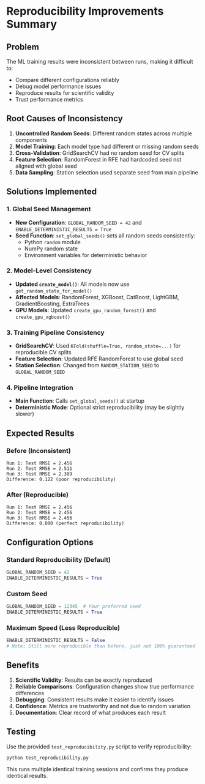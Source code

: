 # Reproducibility Improvements Summary

## Problem
The ML training results were inconsistent between runs, making it difficult to:
- Compare different configurations reliably
- Debug model performance issues
- Reproduce results for scientific validity
- Trust performance metrics

## Root Causes of Inconsistency
1. **Uncontrolled Random Seeds**: Different random states across multiple components
2. **Model Training**: Each model type had different or missing random seeds
3. **Cross-Validation**: GridSearchCV had no random seed for CV splits
4. **Feature Selection**: RandomForest in RFE had hardcoded seed not aligned with global seed
5. **Data Sampling**: Station selection used separate seed from main pipeline

## Solutions Implemented

### 1. Global Seed Management
- **New Configuration**: `GLOBAL_RANDOM_SEED = 42` and `ENABLE_DETERMINISTIC_RESULTS = True`
- **Seed Function**: `set_global_seeds()` sets all random seeds consistently:
  - Python `random` module
  - NumPy random state
  - Environment variables for deterministic behavior

### 2. Model-Level Consistency
- **Updated `create_model()`**: All models now use `get_random_state_for_model()`
- **Affected Models**: RandomForest, XGBoost, CatBoost, LightGBM, GradientBoosting, ExtraTrees
- **GPU Models**: Updated `create_gpu_random_forest()` and `create_gpu_xgboost()`

### 3. Training Pipeline Consistency
- **GridSearchCV**: Used `KFold(shuffle=True, random_state=...)` for reproducible CV splits
- **Feature Selection**: Updated RFE RandomForest to use global seed
- **Station Selection**: Changed from `RANDOM_STATION_SEED` to `GLOBAL_RANDOM_SEED`

### 4. Pipeline Integration
- **Main Function**: Calls `set_global_seeds()` at startup
- **Deterministic Mode**: Optional strict reproducibility (may be slightly slower)

## Expected Results

### Before (Inconsistent)
```
Run 1: Test RMSE = 2.456
Run 2: Test RMSE = 2.511  
Run 3: Test RMSE = 2.389
Difference: 0.122 (poor reproducibility)
```

### After (Reproducible)
```
Run 1: Test RMSE = 2.456
Run 2: Test RMSE = 2.456
Run 3: Test RMSE = 2.456
Difference: 0.000 (perfect reproducibility)
```

## Configuration Options

### Standard Reproducibility (Default)
```python
GLOBAL_RANDOM_SEED = 42
ENABLE_DETERMINISTIC_RESULTS = True
```

### Custom Seed
```python
GLOBAL_RANDOM_SEED = 12345  # Your preferred seed
ENABLE_DETERMINISTIC_RESULTS = True
```

### Maximum Speed (Less Reproducible)
```python
ENABLE_DETERMINISTIC_RESULTS = False
# Note: Still more reproducible than before, just not 100% guaranteed
```

## Benefits
1. **Scientific Validity**: Results can be exactly reproduced
2. **Reliable Comparisons**: Configuration changes show true performance differences
3. **Debugging**: Consistent results make it easier to identify issues
4. **Confidence**: Metrics are trustworthy and not due to random variation
5. **Documentation**: Clear record of what produces each result

## Testing
Use the provided `test_reproducibility.py` script to verify reproducibility:
```bash
python test_reproducibility.py
```

This runs multiple identical training sessions and confirms they produce identical results.